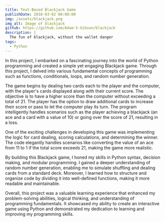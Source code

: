 ```yaml
---
title: Text-Based Blackjack Game
publishDate: 2018-03-02 00:00:00
img: /assets/blackjack.png
img_alt: Image of blackjack
github: https://github.com/Adam-S-Gibson/blackjack
description: |
  The fun of blackjack, without the wallet danger
tags:
  - Python
---
```


In this project, I embarked on a fascinating journey into the world of Python programming and created a simple yet engaging Blackjack game. Through this project, I delved into various fundamental concepts of programming such as functions, conditionals, loops, and random number generation.

The game begins by dealing two cards each to the player and the computer, with the player's cards displayed along with their current score. The objective is to have a higher score than the computer without exceeding a total of 21. The player has the option to draw additional cards to increase their score or pass to let the computer play its turn. The program intelligently handles scenarios such as the player achieving a blackjack (an ace and a card with a value of 10) or going over the score of 21, resulting in a loss.

One of the exciting challenges in developing this game was implementing the logic for card dealing, scoring calculations, and determining the winner. The code elegantly handles scenarios like converting the value of an ace from 11 to 1 if the total score exceeds 21, making the game more realistic.

By building this Blackjack game, I honed my skills in Python syntax, decision making, and modular programming. I gained a deeper understanding of random number generation, enabling me to simulate shuffling and dealing cards from a standard deck. Moreover, I learned how to structure and organize code by dividing it into well-defined functions, making it more readable and maintainable.

Overall, this project was a valuable learning experience that enhanced my problem-solving abilities, logical thinking, and understanding of programming fundamentals. It showcased my ability to create an interactive game using Python and demonstrated my dedication to learning and improving my programming skills.
